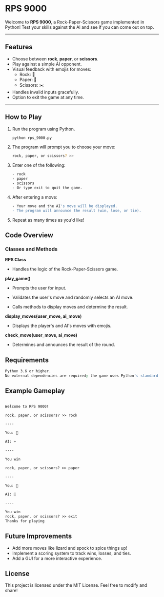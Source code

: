 # RPS 9000

Welcome to **RPS 9000**, a Rock-Paper-Scissors game implemented in Python! Test your skills against the AI and see if you can come out on top.

---

## Features

- Choose between **rock**, **paper**, or **scissors**.
- Play against a simple AI opponent.
- Visual feedback with emojis for moves:
  - Rock: 💎
  - Paper: 📜
  - Scissors: ✂️
- Handles invalid inputs gracefully.
- Option to exit the game at any time.

---

## How to Play

1. Run the program using Python.

   ```bash
   python rps_9000.py
   ```

2. The program will prompt you to choose your move:

    ```bash
    rock, paper, or scissors? >>
    ```

3. Enter one of the following:

    ```bash
    - rock
    - paper
    - scissors
    - Or type exit to quit the game.
    ```

4. After entering a move:

    ```bash
    - Your move and the AI's move will be displayed.
    - The program will announce the result (win, lose, or tie).
    ```

5. Repeat as many times as you'd like!

## Code Overview

### Classes and Methods

**RPS Class**

- Handles the logic of the Rock-Paper-Scissors game.

**play_game()**

- Prompts the user for input.

- Validates the user's move and randomly selects an AI move.

- Calls methods to display moves and determine the result.

 **display_moves(user_move, ai_move)**

- Displays the player's and AI's moves with emojis.

**check_move(user_move, ai_move)**

- Determines and announces the result of the round.

## Requirements

```bash
Python 3.6 or higher.
No external dependencies are required; the game uses Python's standard library.
```

## Example Gameplay

```markdown

Welcome to RPS 9000!

rock, paper, or scissors? >> rock

----

You: 💎

AI: ✂️

----

You win

rock, paper, or scissors? >> paper

----

You: 📜

AI: 💎

----

You win
rock, paper, or scissors? >> exit
Thanks for playing
```

## Future Improvements

- Add more moves like lizard and spock to spice things up!
- Implement a scoring system to track wins, losses, and ties.
- Add a GUI for a more interactive experience.

## License

This project is licensed under the MIT License. Feel free to modify and share!